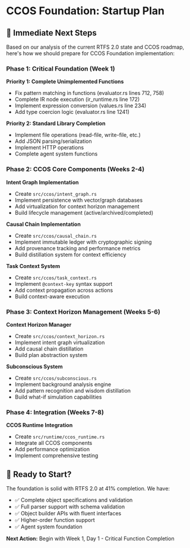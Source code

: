 # CCOS Foundation: Startup Plan

## 🎯 **Immediate Next Steps**

Based on our analysis of the current RTFS 2.0 state and CCOS roadmap, here's how we should prepare for CCOS Foundation implementation:

### **Phase 1: Critical Foundation (Week 1)**

**Priority 1: Complete Unimplemented Functions**

- Fix pattern matching in functions (evaluator.rs lines 712, 758)
- Complete IR node execution (ir_runtime.rs line 172)
- Implement expression conversion (values.rs line 234)
- Add type coercion logic (evaluator.rs line 1241)

**Priority 2: Standard Library Completion**

- Implement file operations (read-file, write-file, etc.)
- Add JSON parsing/serialization
- Implement HTTP operations
- Complete agent system functions

### **Phase 2: CCOS Core Components (Weeks 2-4)**

**Intent Graph Implementation**

- Create `src/ccos/intent_graph.rs`
- Implement persistence with vector/graph databases
- Add virtualization for context horizon management
- Build lifecycle management (active/archived/completed)

**Causal Chain Implementation**

- Create `src/ccos/causal_chain.rs`
- Implement immutable ledger with cryptographic signing
- Add provenance tracking and performance metrics
- Build distillation system for context efficiency

**Task Context System**

- Create `src/ccos/task_context.rs`
- Implement `@context-key` syntax support
- Add context propagation across actions
- Build context-aware execution

### **Phase 3: Context Horizon Management (Weeks 5-6)**

**Context Horizon Manager**

- Create `src/ccos/context_horizon.rs`
- Implement intent graph virtualization
- Add causal chain distillation
- Build plan abstraction system

**Subconscious System**

- Create `src/ccos/subconscious.rs`
- Implement background analysis engine
- Add pattern recognition and wisdom distillation
- Build what-if simulation capabilities

### **Phase 4: Integration (Weeks 7-8)**

**CCOS Runtime Integration**

- Create `src/runtime/ccos_runtime.rs`
- Integrate all CCOS components
- Add performance optimization
- Implement comprehensive testing

## 🚀 **Ready to Start?**

The foundation is solid with RTFS 2.0 at 41% completion. We have:

- ✅ Complete object specifications and validation
- ✅ Full parser support with schema validation
- ✅ Object builder APIs with fluent interfaces
- ✅ Higher-order function support
- ✅ Agent system foundation

**Next Action:** Begin with Week 1, Day 1 - Critical Function Completion
